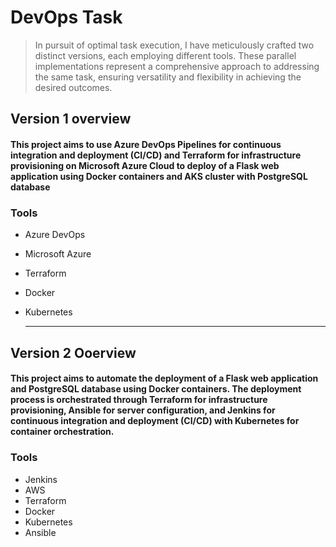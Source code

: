 # DevOps Task 
> In pursuit of optimal task execution, I have meticulously crafted two distinct versions, each employing different tools. These parallel implementations represent a comprehensive approach to addressing the same task, ensuring versatility and flexibility in achieving the desired outcomes.
## Version 1 overview
#### This project aims to use Azure DevOps Pipelines for continuous integration and deployment (CI/CD) and Terraform for infrastructure provisioning on Microsoft Azure Cloud to deploy of a Flask web application using Docker containers and AKS cluster with PostgreSQL database

### Tools
* Azure DevOps
* Microsoft Azure
* Terraform
* Docker
* Kubernetes

  -------
  
## Version 2 Ooerview
#### This project aims to automate the deployment of a Flask web application and PostgreSQL database using Docker containers. The deployment process is orchestrated through Terraform for infrastructure provisioning, Ansible for server configuration, and Jenkins for continuous integration and deployment (CI/CD) with Kubernetes for container orchestration.

### Tools
* Jenkins
* AWS
* Terraform
* Docker
* Kubernetes
* Ansible
